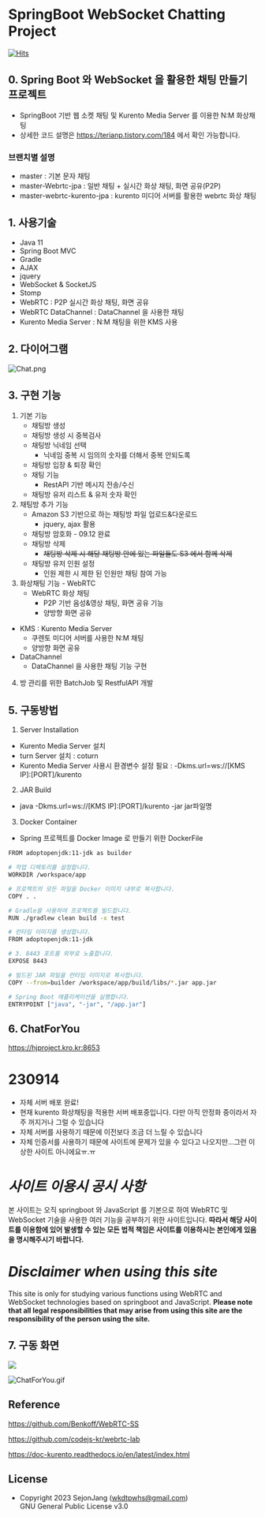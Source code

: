 # SpringBoot WebSocket Chatting Project
[![Hits](https://hits.seeyoufarm.com/api/count/incr/badge.svg?url=https%3A%2F%2Fgithub.com%2FSeJonJ%2FSpring-WebSocket-Chatting&count_bg=%233310C8&title_bg=%2316C86B&icon=&icon_color=%23E7E7E7&title=HITS&edge_flat=true)](https://hits.seeyoufarm.com)

## 0. Spring Boot 와 WebSocket 을 활용한 채팅 만들기 프로젝트
- SpringBoot 기반 웹 소켓 채팅 및 Kurento Media Server 를 이용한 N:M 화상채팅
- 상세한 코드 설명은  https://terianp.tistory.com/184 에서 확인 가능합니다.

### 브랜치별 설명
- master : 기본 문자 채팅
- master-Webrtc-jpa : 일반 채팅 + 실시간 화상 채팅, 화면 공유(P2P)
- master-webrtc-kurento-jpa : kurento 미디어 서버를 활용한 webrtc 화상 채팅

## 1. 사용기술
- Java 11
- Spring Boot MVC
- Gradle
- AJAX
- jquery
- WebSocket & SocketJS
- Stomp
- WebRTC : P2P 실시간 화상 채팅, 화면 공유
- WebRTC DataChannel : DataChannel 을 사용한 채팅
- Kurento Media Server : N:M 채팅을 위한 KMS 사용

## 2. 다이어그램
![Chat.png](info%2FChat.png)

## 3. 구현 기능
1) 기본 기능
   - 채팅방 생성
   - 채팅방 생성 시 중복검사
   - 채팅방 닉네임 선택 
     - 닉네임 중복 시 임의의 숫자를 더해서 중복 안되도록
   - 채팅방 입장 & 퇴장 확인
   - 채팅 기능
     - RestAPI 기반 메시지 전송/수신
   - 채팅방 유저 리스트 & 유저 숫자 확인
2) 채팅방 추가 기능
   - Amazon S3 기반으로 하는 채팅방 파일 업로드&다운로드 
     - jquery, ajax 활용
   - 채팅방 암호화 - 09.12 완료
   - 채팅방 삭제
     - ~~채팅방 삭제 시 해당 채팅방 안에 있는 파일들도 S3 에서 함께 삭제~~
   - 채팅방 유저 인원 설정
     - 인원 제한 시 제한 된 인원만 채팅 참여 가능
3) 화상채팅 기능 - WebRTC
   - WebRTC 화상 채팅 
     - P2P 기반 음성&영상 채팅, 화면 공유 기능
     - 양방향 화면 공유
  - KMS : Kurento Media Server
    - 쿠렌토 미디어 서버를 사용한 N:M 채팅
    - 양방향 화면 공유
  - DataChannel
    - DataChannel 을 사용한 채팅 기능 구현
4) 방 관리를 위한 BatchJob 및 RestfulAPI 개발

## 5. 구동방법
1) Server Installation  
- Kurento Media Server 설치  
- turn Server 설치 : coturn  
- Kurento Media Server 사용시 환경변수 설정 필요 : -Dkms.url=ws://[KMS IP]:[PORT]/kurento  

2) JAR Build
- java -Dkms.url=ws://[KMS IP]:[PORT]/kurento -jar jar파일명

3) Docker Container
- Spring 프로젝트를 Docker Image 로 만들기 위한 DockerFile
```bash
FROM adoptopenjdk:11-jdk as builder

# 작업 디렉토리를 설정합니다.
WORKDIR /workspace/app

# 프로젝트의 모든 파일을 Docker 이미지 내부로 복사합니다.
COPY . .

# Gradle을 사용하여 프로젝트를 빌드합니다.
RUN ./gradlew clean build -x test

# 런타임 이미지를 생성합니다.
FROM adoptopenjdk:11-jdk

# 3. 8443 포트를 외부로 노출합니다.
EXPOSE 8443

# 빌드된 JAR 파일을 런타임 이미지로 복사합니다.
COPY --from=builder /workspace/app/build/libs/*.jar app.jar

# Spring Boot 애플리케이션을 실행합니다.
ENTRYPOINT ["java", "-jar", "/app.jar"]
```


## 6. ChatForYou
https://hjproject.kro.kr:8653

# 230914
- 자체 서버 배포 완료!
- 현재 kurento 화상채팅을 적용한 서버 배포중입니다. 다만 아직 안정화 중이라서 자주 꺼지거나 그럴 수 있습니다
- 자체 서버를 사용하기 때문에 이전보다 조금 더 느릴 수 있습니다
- 자체 인증서를 사용하기 때문에 사이트에 문제가 있을 수 있다고 나오지만...그런 이상한 사이트 아니에요ㅠ.ㅠ 

# **_사이트 이용시 공시 사항_**
본 사이트는 오직 springboot 와 JavaScript 를 기본으로 하여 WebRTC 및 WebSocket 기술을 사용한 여러 기능을 공부하기 위한 사이트입니다.
**따라서 해당 사이트를 이용함에 있어 발생할 수 있는 모든 법적 책임은 사이트를 이용하시는 본인에게 있음을 명시해주시기 바랍니다.**

# **_Disclaimer when using this site_**
This site is only for studying various functions using WebRTC and WebSocket technologies based on springboot and JavaScript.
**Please note that all legal responsibilities that may arise from using this site are the responsibility of the person using the site.** 

## 7. 구동 화면

![](info/chattingFileUpload.gif)

![ChatForYou.gif](info%2FChatForYou.gif)


## Reference
https://github.com/Benkoff/WebRTC-SS

https://github.com/codejs-kr/webrtc-lab

https://doc-kurento.readthedocs.io/en/latest/index.html

## License
* Copyright 2023 SejonJang (wkdtpwhs@gmail.com)  
GNU General Public License v3.0 